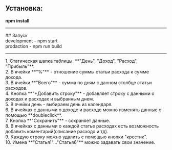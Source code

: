 ## Установка:<br>
**npm install**<br>
<hr>
## Запуск <br>
development - npm start<br>
prodaction - npm run build<br>
<hr>
1. Статическая шапка таблицы. **"День", "Доход", "Расход", "Прибыль"**.<br>
2. В ячейки **"%"** - отношение суммы статьи расхода к сумме дохода. <br>
3. В ячейки **"Всего"** - сумма по дням с данном столбце статьи расходов.<br>
4. Кнопка **"+Добавить строку"** - добавляет строку с данными о доходах и расходах и выбранным днем.<br>
5. В ячейки день - выбираем день из календаря.<br>
6. В ячейках с данными о доходе и расходе можно изменять данные с помощью **doubleclick**.<br>
7. Кнопка **"Сохранить"** - сохраняет данные.<br>
8. В ячейках с данными о каждой статье расходах есть возможность добавить коментарий(описание расходо и тд).<br>
9. Каждую строку можно удалить с помощью кнопки "крестик".<br>
10. Имена **"Статья1"..."Статья6"** можно задавать свои значение.<br>
